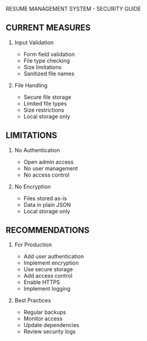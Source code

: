RESUME MANAGEMENT SYSTEM - SECURITY GUIDE

CURRENT MEASURES
---------------
1. Input Validation
   - Form field validation
   - File type checking
   - Size limitations
   - Sanitized file names

2. File Handling
   - Secure file storage
   - Limited file types
   - Size restrictions
   - Local storage only

LIMITATIONS
----------
1. No Authentication
   - Open admin access
   - No user management
   - No access control

2. No Encryption
   - Files stored as-is
   - Data in plain JSON
   - Local storage only

RECOMMENDATIONS
--------------
1. For Production
   - Add user authentication
   - Implement encryption
   - Use secure storage
   - Add access control
   - Enable HTTPS
   - Implement logging

2. Best Practices
   - Regular backups
   - Monitor access
   - Update dependencies
   - Review security logs